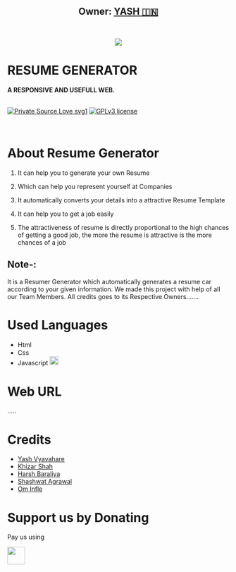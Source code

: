 <h2 align="center"><b>Owner: <a href="https://github.com/Yashdon999">YASH 🇮🇳</a></b></h2>
<br>
<p align="center"><img src="https://res.cloudinary.com/people-matters/image/upload/q_auto,f_auto/v1625166167/1625166166.jpg"></a></p> 
</p>
<h1>RESUME GENERATOR</h1>
<b>A RESPONSIVE AND USEFULL WEB.</b>
<br>
<br>

[![Private Source Love svg1](https://badges.frapsoft.com/os/v1/open-source.png?v=103)]( https://github.com/Yashdon999/Resume-Genrator)
[![GPLv3 license](https://img.shields.io/badge/License-GPLv3-blue.svg?&style=flat-square)]( https://github.com/Yashdon999/Resume-Genrator/blob/main/LICENSE)

<br>


# About Resume Generator

1. It can help you to generate your own Resume 

2. Which can help you represent yourself at Companies 

3. It automatically converts your details into a attractive Resume Template

4. It can help you to get a job easily

5. The attractiveness of resume is directly proportional to the high chances of getting a good job, the more the resume is attractive is the more chances of a job



## Note-: 

It is a Resumer Generator which automatically generates a resume car according to your given information. We made this project with help of all our Team Members. All credits goes to its Respective Owners.......

# Used Languages
* Html <img src="https://encrypted-tbn0.gstatic.com/images?q=tbn:ANd9GcQpngGRjYX1ca7qAADU3K6eGLj7ShQE3L2otdzfryl_Y9Ht2QRoQKYQbsXd36XIxMbYOw0&usqp=CAU" width="20" height="15">
* Css<img src="https://upload.wikimedia.org/wikipedia/commons/thumb/d/d5/CSS3_logo_and_wordmark.svg/1200px-CSS3_logo_and_wordmark.svg.png" width="20" height="15">
* Javascript <img src="https://1000logos.net/wp-content/uploads/2020/09/JavaScript-Logo.png" width="20" height="20">


# Web URL

.....

# Credits 
* [Yash Vyavahare](https://github.com/Yashdon999)
* [Khizar Shah](https://github.com/Khizarshah01)
* [Harsh Baraliya](https://github.com/MrCracker-OP)
* [Shashwat Agrawal](https://github.com/ShashwatAgrawal20)
* [Om Infle]()


# Support us by Donating

Pay us using

<img src="https://pbs.twimg.com/profile_images/1329113828731146242/FzxBBPrs_400x400.jpg" width="40" height="40">


